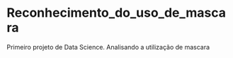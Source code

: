 # Reconhecimento_do_uso_de_mascara
Primeiro projeto de Data Science. Analisando a utilização de mascara 
